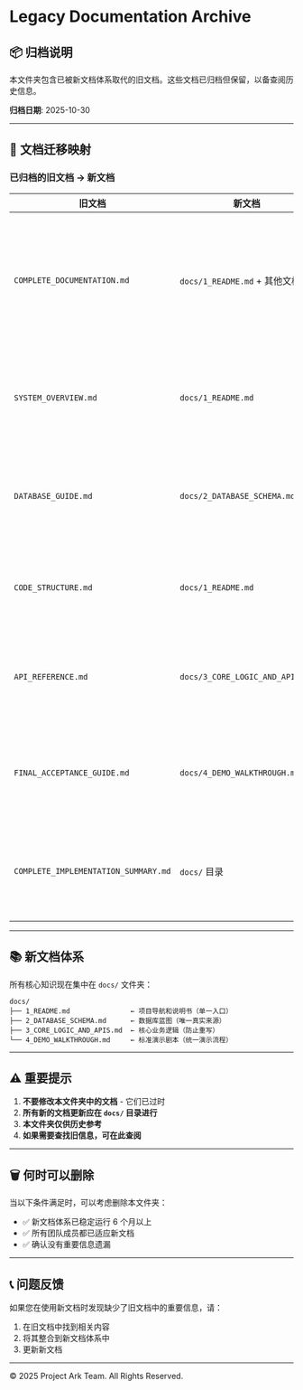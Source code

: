 # Legacy Documentation Archive

## 📦 归档说明

本文件夹包含已被新文档体系取代的旧文档。这些文档已归档但保留，以备查阅历史信息。

**归档日期**: 2025-10-30

---

## 🔄 文档迁移映射

### 已归档的旧文档 → 新文档

| 旧文档 | 新文档 | 说明 |
|--------|--------|------|
| `COMPLETE_DOCUMENTATION.md` | `docs/1_README.md` + 其他文档 | 庞大的整体文档已拆分为结构化的 docs/ 体系 |
| `SYSTEM_OVERVIEW.md` | `docs/1_README.md` | 系统概览整合到新的导航文档中 |
| `DATABASE_GUIDE.md` | `docs/2_DATABASE_SCHEMA.md` | 数据库指南简化为核心架构文档 |
| `CODE_STRUCTURE.md` | `docs/1_README.md` | 代码结构说明整合到主文档 |
| `API_REFERENCE.md` | `docs/3_CORE_LOGIC_AND_APIS.md` | API 参考简化为核心 API 文档 |
| `FINAL_ACCEPTANCE_GUIDE.md` | `docs/4_DEMO_WALKTHROUGH.md` | 验收指南转化为标准演示剧本 |
| `COMPLETE_IMPLEMENTATION_SUMMARY.md` | `docs/` 目录 | 实现总结整合到新的文档体系 |

---

## 📚 新文档体系

所有核心知识现在集中在 `docs/` 文件夹：

```
docs/
├── 1_README.md               ← 项目导航和说明书（单一入口）
├── 2_DATABASE_SCHEMA.md      ← 数据库蓝图（唯一真实来源）
├── 3_CORE_LOGIC_AND_APIS.md  ← 核心业务逻辑（防止重写）
└── 4_DEMO_WALKTHROUGH.md     ← 标准演示剧本（统一演示流程）
```

---

## ⚠️ 重要提示

1. **不要修改本文件夹中的文档** - 它们已过时
2. **所有新的文档更新应在 `docs/` 目录进行**
3. **本文件夹仅供历史参考**
4. **如果需要查找旧信息，可在此查阅**

---

## 🗑️ 何时可以删除

当以下条件满足时，可以考虑删除本文件夹：

- ✅ 新文档体系已稳定运行 6 个月以上
- ✅ 所有团队成员都已适应新文档
- ✅ 确认没有重要信息遗漏

---

## 📞 问题反馈

如果您在使用新文档时发现缺少了旧文档中的重要信息，请：

1. 在旧文档中找到相关内容
2. 将其整合到新文档体系中
3. 更新新文档

---

© 2025 Project Ark Team. All Rights Reserved.

